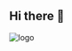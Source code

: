 ## Hi there 👋
![logo](https://github.com/user-attachments/assets/0b3d5526-a6a5-4a7a-a7b9-f78c997819b0)


<!--
**highbrow-228/highbrow-228** is a ✨ _special_ ✨ repository because its `README.md` (this file) appears on your GitHub profile.

Here are some ideas to get you started:

- 🔭 I’m currently working on ...
- 🌱 I’m currently learning ...
- 👯 I’m looking to collaborate on ...
- 🤔 I’m looking for help with ...
- 💬 Ask me about ...
- 📫 How to reach me: ...
- 😄 Pronouns: ...
- ⚡ Fun fact: ...
-->
